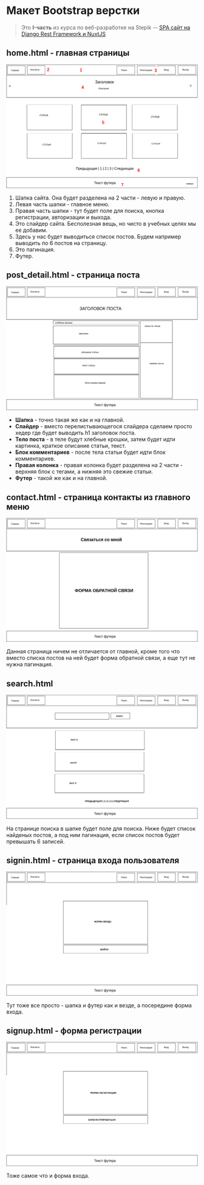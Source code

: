 # Макет Bootstrap верстки

> Это **I-часть** из курса по веб-разработке
> на Stepik -- [SPA сайт на Django Rest Framework и NuxtJS](https://stepik.org/course/82067/info)

## home.html - главная страницы

![Image](assets/home.html.png)

1. Шапка сайта. Она будет разделена на 2 части - левую и правую.
2. Левая часть шапки - главное меню.
3. Правая часть шапки - тут будет поле для поиска,
    кнопка регистрации, авторизации и выхода.
4. Это слайдер сайта. Бесполезная вещь, но чисто в учебных целях мы ее добавим.
5. Здесь у нас будет выводиться список постов.
    Будем например выводить по 6 постов на страницу.
6. Это пагинация.
7. Футер.

## post\_detail.html - страница поста

![Image](assets/post_detail.html.png)

* **Шапка** - точно такая же как и на главной.
* **Слайдер** - вместо перелистывающегося слайдера сделаем просто хедер
где будет выводить h1 заголовок поста.
* **Тело поста** - в теле будут хлебные крошки,
затем будет идти картинка, краткое описание статьи, текст.
* **Блок комментариев** - после тела статьи будет идти блок комментариев.
* **Правая колонка** - правая колонка будет
разделена на 2 части - верхняя блок с тегами, а нижняя это свежие статьи.
* **Футер** - такой же как и на главной.

## contact.html - страница контакты из главного меню

![Image](assets/contact.html.png)

Данная страница ничем не отличается от главной,
кроме того что вместо списка постов на ней будет форма обратной связи,
а еще тут не нужна пагинация.

## search.html

![Image](assets/search.html.png)

На странице поиска в шапке будет поле для поиска.
Ниже будет список найденых постов, а под ним пагинация,
если список постов будет превышать 6 записей.

## signin.html - страница входа пользователя

![Image](assets/signin.html.png)

Тут тоже все просто - шапка и футер как и везде, а посередине форма входа.

## signup.html - форма регистрации

![Image](assets/signup.html.png)

Тоже самое что и форма входа.
